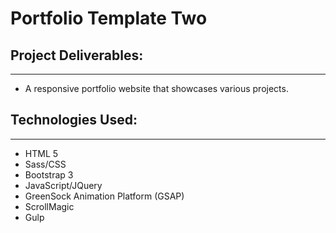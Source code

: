 # Portfolio Template Two

## Project Deliverables:
---
- A responsive portfolio website that showcases various projects.

## Technologies Used:
---
- HTML 5
- Sass/CSS
- Bootstrap 3
- JavaScript/JQuery
- GreenSock Animation Platform (GSAP)
- ScrollMagic
- Gulp
